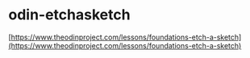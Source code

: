 # odin-etchasketch

[https://www.theodinproject.com/lessons/foundations-etch-a-sketch](https://www.theodinproject.com/lessons/foundations-etch-a-sketch)